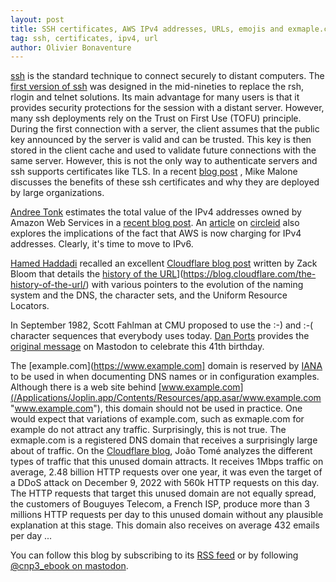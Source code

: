 ```yaml
---
layout: post
title: SSH certificates, AWS IPv4 addresses, URLs, emojis and exmaple.com
tag: ssh, certificates, ipv4, url
author: Olivier Bonaventure
---
```


[ssh](https://beta.computer-networking.info/syllabus/default/protocols/ssh.html?highlight=ssh) is the standard technique to connect securely to distant computers. The [first version of ssh](https://www.usenix.org/conference/6th-usenix-security-symposium/ssh-secure-login-connections-over-internet) was designed in the mid-nineties to replace the rsh, rlogin and telnet solutions. Its main advantage for many users is that it provides security protections for the session with a distant server. However, many ssh deployments rely on the Trust on First Use (TOFU) principle. During the first connection with a server, the client assumes that the public key announced by the server is valid and can be trusted. This key is then stored in the client cache and used to validate future connections with the same server. However, this is not the only way to authenticate servers and ssh supports certificates like TLS. In a recent [blog post](https://smallstep.com/blog/use-ssh-certificates/) , Mike Malone discusses the benefits of these ssh certificates and why they are deployed by large organizations.

[Andree Tonk]([https://toonk.io/](https://toonk.io/aws-ipv4-estate-now-worth-4-5-billion/index.html)) estimates the total value of the IPv4 addresses owned by Amazon Web Services in a [recent blog post](https://toonk.io/aws-ipv4-estate-now-worth-4-5-billion/index.html). An [article](https://circleid.com/posts/20230914-aws-sets-the-roi-benchmark-for-ip-addresses) on [circleid](https://circleid.com) also explores the implications of the fact that AWS is now charging for IPv4 addresses. Clearly, it's time to move to IPv6.

[Hamed Haddadi](https://www.imperial.ac.uk/people/h.haddadi) recalled an excellent [Cloudflare blog post]([https://blog.cloudflare.com/the-history-of-the-url/) written by Zack Bloom that details the [history of the URL]([https://blog.cloudflare.com/the-history-of-the-url/)](https://blog.cloudflare.com/the-history-of-the-url/) with various pointers to the evolution of the naming system and the DNS, the character sets, and the Uniform Resource Locators.

In September 1982, Scott Fahlman at CMU proposed to use the :-) and :-( character sequences that everybody uses today. [Dan Ports](https://www.microsoft.com/en-us/research/people/dports/) provides the [original message](https://discuss.systems/@dan/111095188165897318) on Mastodon to celebrate this 41th birthday.

The [example.com](https://www.example.com] domain is reserved by [IANA](https://www.iana.org) to be used in when documenting DNS names or in configuration examples. Although there is a web site behind [www.example.com](/Applications/Joplin.app/Contents/Resources/app.asar/www.example.com "www.example.com"), this domain should not be used in practice. One would expect that variations of example.com, such as exmaple.com for example do not attract any traffic. Surprisingly, this is not true. The exmaple.com is a registered DNS domain that receives a surprisingly large about of traffic. On the [Cloudflare blog](https://blog.cloudflare.com/typo-traps-analyzing-traffic-to-exmaple-com-or-is-it-example-com/), João Tomé analyzes the different types of traffic that this unused domain attracts. It receives 1Mbps traffic on average, 2.48 billion HTTP requests over one year, it was even the target of a DDoS attack on December 9, 2022 with 560k HTTP requests on this day. The HTTP requests that target this unused domain are not equally spread, the customers of Bouguyes Telecom, a French ISP, produce more than 3 millions HTTP requests per day to this unused domain without any plausible explanation at this stage. This domain also receives on average 432 emails per day ...


You can follow this blog by subscribing to its [RSS feed](http://blog.computer-networking.info/feed.xml) or by following [@cnp3_ebook on mastodon](https://mastodon.acm.org/@cnp3_ebook). 